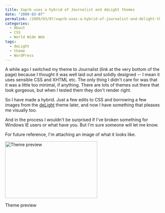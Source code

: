 ```yaml
---
title: Xaprb uses a hybrid of Journalist and deLight themes
date: "2009-03-07"
permalink: /2009/03/07/xaprb-uses-a-hybrid-of-journalist-and-delight-themes/
categories:
  - About
  - CSS
  - World Wide Web
tags:
  - deLight
  - theme
  - WordPress
---
```

A while ago I switched my theme to Journalist (link at the very bottom of the page) because I thought it was well laid out and solidly designed -- I mean it uses sensible CSS and XHTML etc. The only thing I didn't care for was that it was a little too minimal, if anything. There are lots of themes out there that look gorgeous, but when I tested them they don't render right.

So I have made a hybrid. Just a few edits to CSS and borrowing a few images from the [deLight][1] theme later, and now I have something that pleases me visually too.

And in the process I wouldn't be surprised if I've broken something for Windows IE users or what have you. But I'm sure someone will let me know.

For future reference, I'm attaching an image of what it looks like.

<div id="attachment_899" class="wp-caption alignnone" style="width: 310px">
  <a href="http://www.xaprb.com/blog/wp-content/uploads/2009/03/xaprb-delight-journalist-theme.png"><img src="http://www.xaprb.com/blog/wp-content/uploads/2009/03/xaprb-delight-journalist-theme-300x185.png" alt="Theme preview" title="xaprb-delight-journalist-theme" width="300" height="185" class="size-medium wp-image-899" /></a><p class="wp-caption-text">
    Theme preview
  </p>
</div>

 [1]: http://webdemar.com/wordpress/wordpress-theme-delight-1-2/
